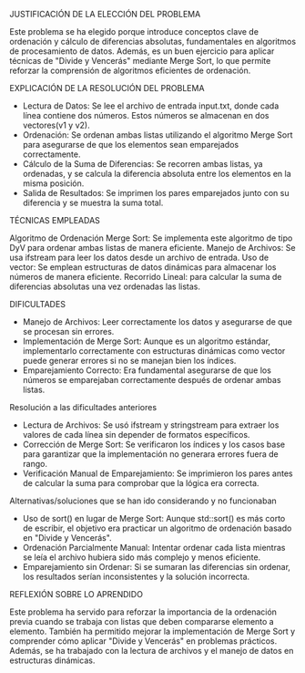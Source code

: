 JUSTIFICACIÓN DE LA ELECCIÓN DEL PROBLEMA

Este problema se ha elegido porque introduce conceptos clave de ordenación y cálculo de diferencias absolutas, fundamentales en 
algoritmos de procesamiento de datos. Además, es un buen ejercicio para aplicar técnicas de "Divide y Vencerás" mediante Merge Sort,
lo que permite reforzar la comprensión de algoritmos eficientes de ordenación.

EXPLICACIÓN DE LA RESOLUCIÓN DEL PROBLEMA
- Lectura de Datos: Se lee el archivo de entrada input.txt, donde cada línea contiene dos números. Estos números se almacenan en dos 
  vectores(v1 y v2).
- Ordenación: Se ordenan ambas listas utilizando el algoritmo Merge Sort para asegurarse de que los elementos sean emparejados correctamente.
- Cálculo de la Suma de Diferencias: Se recorren ambas listas, ya ordenadas, y se calcula la diferencia absoluta entre los elementos en la
  misma posición.
- Salida de Resultados: Se imprimen los pares emparejados junto con su diferencia y se muestra la suma total.

TÉCNICAS EMPLEADAS

Algoritmo de Ordenación Merge Sort: Se implementa este algoritmo de tipo DyV para ordenar ambas listas de manera eficiente. 
Manejo de Archivos: Se usa ifstream para leer los datos desde un archivo de entrada.
Uso de vector<int>: Se emplean estructuras de datos dinámicas para almacenar los números de manera eficiente.
Recorrido Lineal: para calcular la suma de diferencias absolutas una vez ordenadas las listas.

DIFICULTADES
- Manejo de Archivos: Leer correctamente los datos y asegurarse de que se procesan sin errores.
- Implementación de Merge Sort: Aunque es un algoritmo estándar, implementarlo correctamente con estructuras dinámicas como vector<int> puede
  generar errores si no se manejan bien los índices.
- Emparejamiento Correcto: Era fundamental asegurarse de que los números se emparejaban correctamente después de ordenar ambas listas.

Resolución a las dificultades anteriores
- Lectura de Archivos: Se usó ifstream y stringstream para extraer los valores de cada línea sin depender de formatos específicos.
- Corrección de Merge Sort: Se verificaron los índices y los casos base para garantizar que la implementación no generara errores fuera de rango.
- Verificación Manual de Emparejamiento: Se imprimieron los pares antes de calcular la suma para comprobar que la lógica era correcta.

Alternativas/soluciones que se han ido considerando y no funcionaban
- Uso de sort() en lugar de Merge Sort: Aunque std::sort() es más corto de escribir, el objetivo era practicar un algoritmo de ordenación
  basado en "Divide y Vencerás".
- Ordenación Parcialmente Manual: Intentar ordenar cada lista mientras se leía el archivo hubiera sido más complejo y menos eficiente.
- Emparejamiento sin Ordenar: Si se sumaran las diferencias sin ordenar, los resultados serían inconsistentes y la solución incorrecta.

REFLEXIÓN SOBRE LO APRENDIDO

Este problema ha servido para reforzar la importancia de la ordenación previa cuando se trabaja con listas que deben compararse elemento
a elemento. También ha permitido mejorar la implementación de Merge Sort y comprender cómo aplicar "Divide y Vencerás" en problemas prácticos. 
Además, se ha trabajado con la lectura de archivos y el manejo de datos en estructuras dinámicas.
